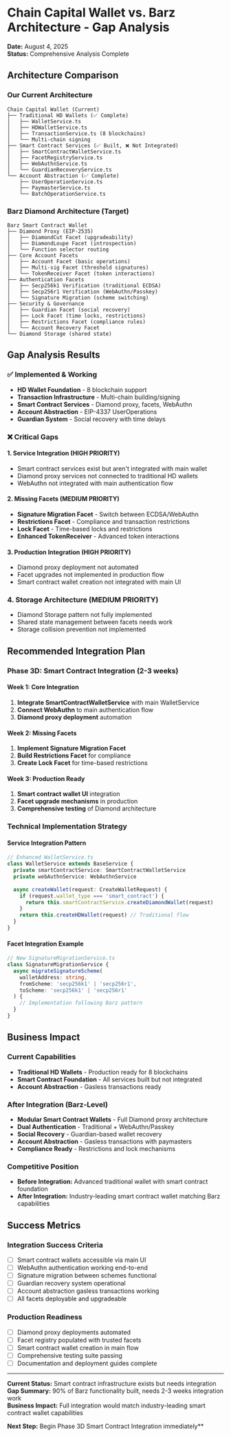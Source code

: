 # Chain Capital Wallet vs. Barz Architecture - Gap Analysis

**Date:** August 4, 2025  
**Status:** Comprehensive Analysis Complete  

## Architecture Comparison

### **Our Current Architecture**
```
Chain Capital Wallet (Current)
├── Traditional HD Wallets (✅ Complete)
│   ├── WalletService.ts
│   ├── HDWalletService.ts  
│   ├── TransactionService.ts (8 blockchains)
│   └── Multi-chain signing
├── Smart Contract Services (✅ Built, ❌ Not Integrated)
│   ├── SmartContractWalletService.ts
│   ├── FacetRegistryService.ts
│   ├── WebAuthnService.ts
│   └── GuardianRecoveryService.ts
└── Account Abstraction (✅ Complete)
    ├── UserOperationService.ts
    ├── PaymasterService.ts
    └── BatchOperationService.ts
```

### **Barz Diamond Architecture (Target)**
```
Barz Smart Contract Wallet
├── Diamond Proxy (EIP-2535)
│   ├── DiamondCut Facet (upgradeability)
│   ├── DiamondLoupe Facet (introspection)
│   └── Function selector routing
├── Core Account Facets
│   ├── Account Facet (basic operations)
│   ├── Multi-sig Facet (threshold signatures)
│   └── TokenReceiver Facet (token interactions)
├── Authentication Facets
│   ├── Secp256k1 Verification (traditional ECDSA)
│   ├── Secp256r1 Verification (WebAuthn/Passkey)
│   └── Signature Migration (scheme switching)
├── Security & Governance
│   ├── Guardian Facet (social recovery)
│   ├── Lock Facet (time locks, restrictions)
│   ├── Restrictions Facet (compliance rules)
│   └── Account Recovery Facet
└── Diamond Storage (shared state)
```

## Gap Analysis Results

### **✅ Implemented & Working**
- **HD Wallet Foundation** - 8 blockchain support
- **Transaction Infrastructure** - Multi-chain building/signing
- **Smart Contract Services** - Diamond proxy, facets, WebAuthn
- **Account Abstraction** - EIP-4337 UserOperations
- **Guardian System** - Social recovery with time delays

### **❌ Critical Gaps**

#### **1. Service Integration (HIGH PRIORITY)**
- Smart contract services exist but aren't integrated with main wallet
- Diamond proxy services not connected to traditional HD wallets
- WebAuthn not integrated with main authentication flow

#### **2. Missing Facets (MEDIUM PRIORITY)**
- **Signature Migration Facet** - Switch between ECDSA/WebAuthn
- **Restrictions Facet** - Compliance and transaction restrictions  
- **Lock Facet** - Time-based locks and restrictions
- **Enhanced TokenReceiver** - Advanced token interactions

#### **3. Production Integration (HIGH PRIORITY)**
- Diamond proxy deployment not automated
- Facet upgrades not implemented in production flow
- Smart contract wallet creation not integrated with main UI

### **4. Storage Architecture (MEDIUM PRIORITY)**
- Diamond Storage pattern not fully implemented
- Shared state management between facets needs work
- Storage collision prevention not implemented

## Recommended Integration Plan

### **Phase 3D: Smart Contract Integration (2-3 weeks)**

#### **Week 1: Core Integration**
1. **Integrate SmartContractWalletService** with main WalletService
2. **Connect WebAuthn** to main authentication flow
3. **Diamond proxy deployment** automation

#### **Week 2: Missing Facets**
1. **Implement Signature Migration Facet**
2. **Build Restrictions Facet** for compliance
3. **Create Lock Facet** for time-based restrictions

#### **Week 3: Production Ready**
1. **Smart contract wallet UI** integration
2. **Facet upgrade mechanisms** in production
3. **Comprehensive testing** of Diamond architecture

### **Technical Implementation Strategy**

#### **Service Integration Pattern**
```typescript
// Enhanced WalletService.ts
class WalletService extends BaseService {
  private smartContractService: SmartContractWalletService
  private webAuthnService: WebAuthnService
  
  async createWallet(request: CreateWalletRequest) {
    if (request.wallet_type === 'smart_contract') {
      return this.smartContractService.createDiamondWallet(request)
    }
    return this.createHDWallet(request) // Traditional flow
  }
}
```

#### **Facet Integration Example**
```typescript
// New SignatureMigrationService.ts
class SignatureMigrationService {
  async migrateSignatureScheme(
    walletAddress: string,
    fromScheme: 'secp256k1' | 'secp256r1',
    toScheme: 'secp256k1' | 'secp256r1'
  ) {
    // Implementation following Barz pattern
  }
}
```

## Business Impact

### **Current Capabilities**
- **Traditional HD Wallets** - Production ready for 8 blockchains
- **Smart Contract Foundation** - All services built but not integrated
- **Account Abstraction** - Gasless transactions ready

### **After Integration (Barz-Level)**
- **Modular Smart Contract Wallets** - Full Diamond proxy architecture
- **Dual Authentication** - Traditional + WebAuthn/Passkey
- **Social Recovery** - Guardian-based wallet recovery
- **Account Abstraction** - Gasless transactions with paymasters
- **Compliance Ready** - Restrictions and lock mechanisms

### **Competitive Position**
- **Before Integration:** Advanced traditional wallet with smart contract foundation
- **After Integration:** Industry-leading smart contract wallet matching Barz capabilities

## Success Metrics

### **Integration Success Criteria**
- [ ] Smart contract wallets accessible via main UI
- [ ] WebAuthn authentication working end-to-end
- [ ] Signature migration between schemes functional
- [ ] Guardian recovery system operational
- [ ] Account abstraction gasless transactions working
- [ ] All facets deployable and upgradeable

### **Production Readiness**
- [ ] Diamond proxy deployments automated
- [ ] Facet registry populated with trusted facets
- [ ] Smart contract wallet creation in main flow
- [ ] Comprehensive testing suite passing
- [ ] Documentation and deployment guides complete

---

**Current Status:** Smart contract infrastructure exists but needs integration  
**Gap Summary:** 90% of Barz functionality built, needs 2-3 weeks integration work  
**Business Impact:** Full integration would match industry-leading smart contract wallet capabilities  

**Next Step:** Begin Phase 3D Smart Contract Integration immediately**
